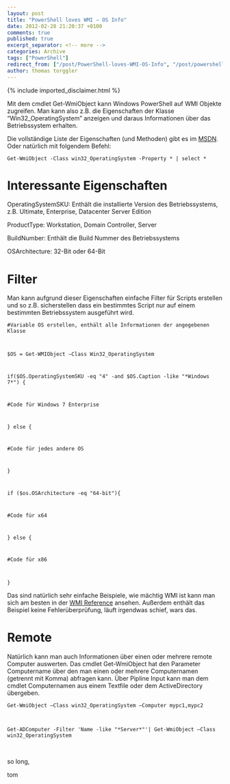 ```yaml
---
layout: post
title: "PowerShell loves WMI – OS Info"
date: 2012-02-28 21:20:37 +0100
comments: true
published: true
excerpt_separator: <!-- more -->
categories: Archive
tags: ["PowerShell"]
redirect_from: ["/post/PowerShell-loves-WMI-OS-Info", "/post/powershell-loves-wmi-os-info"]
author: thomas torggler
---
```

<!-- more -->
{% include imported_disclaimer.html %}
<p>Mit dem cmdlet Get-WmiObject kann Windows PowerShell auf WMI Objekte zugreifen. Man kann also z.B. die Eigenschaften der Klasse “Win32_OperatingSystem” anzeigen und daraus Informationen über das Betriebssystem erhalten.</p>  <p>Die vollständige Liste der Eigenschaften (und Methoden) gibt es im <a href="http://msdn.microsoft.com/en-us/library/windows/desktop/aa394239(v=vs.85).aspx" target="_blank">MSDN</a>. Oder natürlich mit folgendem Befehl:</p>  <p><code>Get-WmiObject -Class win32_OperatingSystem -Property * | select *</code></p>  <h1>Interessante Eigenschaften</h1>  <p>OperatingSystemSKU: Enthält die installierte Version des Betriebssystems, z.B. Ultimate, Enterprise, Datacenter Server Edition</p>  <p>ProductType: Workstation, Domain Controller, Server</p>  <p>BuildNumber: Enthält die Build Nummer des Betriebssystems</p>  <p>OSArchitecture: 32-Bit oder 64-Bit</p>  <h1>Filter</h1>  <p>Man kann aufgrund dieser Eigenschaften einfache Filter für Scripts erstellen und so z.B. sicherstellen dass ein bestimmtes Script nur auf einem bestimmten Betriebssystem ausgeführt wird.</p>  <p><code>#Variable OS erstellen, enthält alle Informationen der angegebenen Klasse</p>    <p>$OS = Get-WMIObject –Class Win32_OperatingSystem</p>    <p>if($OS.OperatingSystemSKU -eq &quot;4&quot; -and $OS.Caption -like &quot;*Windows 7*&quot;) {</p>    <p>#Code für Windows 7 Enterprise</p>    <p>} else {</p>    <p>#Code für jedes andere OS</p>    <p>}</p>    <p>if ($os.OSArchitecture -eq &quot;64-bit&quot;){</p>    <p>#Code für x64 </p>    <p>} else {</p>    <p>#Code für x86</p>    <p>}</code></p>  <p>Das sind natürlich sehr einfache Beispiele, wie mächtig WMI ist kann man sich am besten in der <a href="http://msdn.microsoft.com/en-us/library/windows/desktop/aa394572(v=vs.85).aspx" target="_blank">WMI Reference</a> ansehen. Außerdem enthält das Beispiel keine Fehlerüberprüfung, läuft irgendwas schief, wars das.</p>  <h1>Remote</h1>  <p>Natürlich kann man auch Informationen über einen oder mehrere remote Computer auswerten. Das cmdlet Get-WmiObject hat den Parameter Computername über den man einen oder mehrere Computernamen (getrennt mit Komma) abfragen kann. Über Pipline Input kann man dem cmdlet Computernamen aus einem Textfile oder dem ActiveDirectory übergeben.</p>  <p><code>Get-WmiObject –Class win32_OperatingSystem –Computer mypc1,mypc2</p>    <p>Get-ADComputer -Filter 'Name -like &quot;*Server*&quot;'| Get-WmiObject –Class win32_OperatingSystem</code></p>  <p>&#160;</p>  <p>so long,</p>  <p>tom</p>
